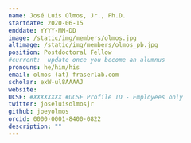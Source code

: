 ```yaml
---
name: José Luis Olmos, Jr., Ph.D.
startdate: 2020-06-15
enddate: YYYY-MM-DD
image: /static/img/members/olmos.jpg
altimage: /static/img/members/olmos_pb.jpg
position: Postdoctoral Fellow
#current:  update once you become an alumnus
pronouns: he/him/his
email: olmos (at) fraserlab.com
scholar: exW-ul8AAAAJ
website:
UCSF: #XXXXXXXX #UCSF Profile ID - Employees only
twitter: joseluisolmosjr
github: joeyolmos
orcid: 0000-0001-8400-0822
description: ""
---
```

